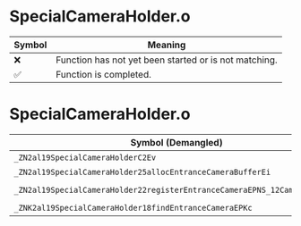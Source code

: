 # SpecialCameraHolder.o
| Symbol | Meaning 
| ------------- | ------------- 
| :x: | Function has not yet been started or is not matching. 
| :white_check_mark: | Function is completed. 


# SpecialCameraHolder.o
| Symbol (Demangled) | Symbol (Mangled) | Decompiled? |
| ------------- |  ------------- | ------------- |
| `_ZN2al19SpecialCameraHolderC2Ev` | `al::SpecialCameraHolder::SpecialCameraHolder(void)` | :white_check_mark: |
| `_ZN2al19SpecialCameraHolder25allocEntranceCameraBufferEi` | `al::SpecialCameraHolder::allocEntranceCameraBuffer(int)` | :white_check_mark: |
| `_ZN2al19SpecialCameraHolder22registerEntranceCameraEPNS_12CameraTicketE` | `al::SpecialCameraHolder::registerEntranceCamera(al::CameraTicket *)` | :white_check_mark: |
| `_ZNK2al19SpecialCameraHolder18findEntranceCameraEPKc` | `al::SpecialCameraHolder::findEntranceCamera(char const*)const` | :white_check_mark: |
